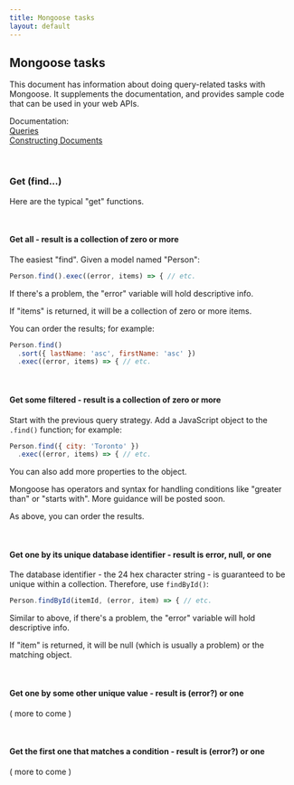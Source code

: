 ```yaml
---
title: Mongoose tasks
layout: default
---
```


## Mongoose tasks

This document has information about doing query-related tasks with Mongoose. It supplements the documentation, and provides sample code that can be used in your web APIs. 

Documentation:  
[Queries](https://mongoosejs.com/docs/queries.html)  
[Constructing Documents](https://mongoosejs.com/docs/models.html#constructing-documents)  

<br>

### Get (find...) 

Here are the typical "get" functions.

<br>

#### Get all - result is a collection of zero or more

The easiest "find". Given a model named "Person":

```js
Person.find().exec((error, items) => { // etc.
```

If there's a problem, the "error" variable will hold descriptive info. 

If "items" is returned, it will be a collection of zero or more items.

You can order the results; for example:
```js
Person.find()
  .sort({ lastName: 'asc', firstName: 'asc' })
  .exec((error, items) => { // etc.
```

<br>

#### Get some filtered - result is a collection of zero or more

Start with the previous query strategy. Add a JavaScript object to the `.find()` function; for example: 

```js
Person.find({ city: 'Toronto' })
  .exec((error, items) => { // etc.
```

You can also add more properties to the object.

Mongoose has operators and syntax for handling conditions like "greater than" or "starts with". More guidance will be posted soon. 

As above, you can order the results. 

<br>

#### Get one by its unique database identifier - result is error, null, or one

The database identifier - the 24 hex character string - is guaranteed to be unique within a collection. Therefore, use `findById()`:

```js
Person.findById(itemId, (error, item) => { // etc.
```

Similar to above, if there's a problem, the "error" variable will hold descriptive info. 

If "item" is returned, it will be null (which is usually a problem) or the matching object.

<br>

#### Get one by some other unique value - result is (error?) or one

( more to come )

<br>

#### Get the first one that matches a condition - result is (error?) or one

( more to come )

<br>
